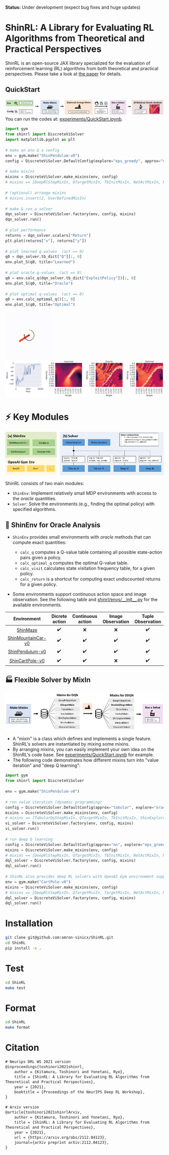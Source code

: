 **Status:** Under development (expect bug fixes and huge updates)

# ShinRL: A Library for Evaluating RL Algorithms from Theoretical and Practical Perspectives

ShinRL is an open-source JAX library specialized for the evaluation of reinforcement learning (RL) algorithms from both theoretical and practical perspectives.
Please take a look at [the paper](https://arxiv.org/abs/2112.04123) for details.

## QuickStart

![QuickStart](assets/quickstart.png)
You can run the codes at: [experiments/QuickStart.ipynb](experiments/QuickStart.ipynb).

```python
import gym
from shinrl import DiscreteViSolver
import matplotlib.pyplot as plt

# make an env & a config
env = gym.make("ShinPendulum-v0")
config = DiscreteViSolver.DefaultConfig(explore="eps_greedy", approx="nn", steps_per_epoch=10000)

# make mixins
mixins = DiscreteViSolver.make_mixins(env, config)
# mixins == [DeepRlStepMixIn, QTargetMixIn, TbInitMixIn, NetActMixIn, NetInitMixIn, ShinExploreMixIn, ShinEvalMixIn, DiscreteViSolver]

# (optional) arrange mixins
# mixins.insert(2, UserDefinedMixIn)

# make & run a solver
dqn_solver = DiscreteViSolver.factory(env, config, mixins)
dqn_solver.run()

# plot performance
returns = dqn_solver.scalars["Return"]
plt.plot(returns["x"], returns["y"])

# plot learned q-values  (act == 0)
q0 = dqn_solver.tb_dict["Q"][:, 0]
env.plot_S(q0, title="Learned")

# plot oracle q-values  (act == 0)
q0 = env.calc_q(dqn_solver.tb_dict["ExploitPolicy"])[:, 0]
env.plot_S(q0, title="Oracle")

# plot optimal q-values  (act == 0)
q0 = env.calc_optimal_q()[:, 0]
env.plot_S(q0, title="Optimal")
```

![Pendulum](assets/pendulum.gif)
![Example](assets/example.png)


# :zap: Key Modules

![overview](assets/overview.png)

ShinRL consists of two main modules: 
* `ShinEnv`: Implement relatively small MDP environments with access to the *oracle* quantities.
* `Solver`: Solve the environments (e.g., finding the optimal policy) with specified algorithms.


## :microscope: ShinEnv for Oracle Analysis

* `ShinEnv` provides small environments with *oracle* methods that can compute exact quantities: 
    * `calc_q` computes a Q-value table containing all possible state-action pairs given a policy.
    * `calc_optimal_q` computes the optimal Q-value table.
    * `calc_visit` calculates state visitation frequency table, for a given policy.
    * `calc_return` is a shortcut for computing exact undiscounted returns for a given policy.

* Some environments support continuous action space and image observation. See the following table and [shinrl/envs/\_\_init\_\_.py](shinrl/envs/__init__.py) for the available environments.

|                  Environment                  |   Dicrete action   | Continuous action  | Image Observation  | Tuple Observation  |
| :-------------------------------------------: | :----------------: | :----------------: | :----------------: | :----------------: |
|         [ShinMaze](shinrl/envs/Maze)          | :heavy_check_mark: |        :x:         |        :x:         | :heavy_check_mark: |
| [ShinMountainCar-v0](shinrl/envs/mountaincar) | :heavy_check_mark: | :heavy_check_mark: | :heavy_check_mark: | :heavy_check_mark: |
|    [ShinPendulum-v0](shinrl/envs/pendulum)    | :heavy_check_mark: | :heavy_check_mark: | :heavy_check_mark: | :heavy_check_mark: |
|    [ShinCartPole-v0](shinrl/envs/cartpole)    | :heavy_check_mark: | :heavy_check_mark: |        :x:         | :heavy_check_mark: |




## :factory: Flexible Solver by MixIn

![MixIn](assets/MixIn.png)

* A "mixin" is a class which defines and implements a single feature. ShinRL's solvers are instantiated by mixing some mixins.
* By arranging mixins, you can easily implement your own idea on the ShinRL's code base. See [experiments/QuickStart.ipynb](experiments/QuickStart.ipynb) for example.
* The following code demonstrates how different mixins turn into "value iteration" and "deep Q learning":

```python
import gym
from shinrl import DiscreteViSolver

env = gym.make("ShinPendulum-v0")

# run value iteration (dynamic programming)
config = DiscreteViSolver.DefaultConfig(approx="tabular", explore="oracle")
mixins = DiscreteViSolver.make_mixins(env, config)
# mixins == [TabularDpStepMixIn, QTargetMixIn, TbInitMixIn, ShinExploreMixIn, ShinEvalMixIn, DiscreteViSolver]
vi_solver = DiscreteViSolver.factory(env, config, mixins)
vi_solver.run()

# run deep Q learning 
config = DiscreteViSolver.DefaultConfig(approx="nn", explore="eps_greedy")
mixins = DiscreteViSolver.make_mixins(env, config)  
# mixins == [DeepRlStepMixIn, QTargetMixIn, TbInitMixIn, NetActMixIn, NetInitMixIn, ShinExploreMixIn, ShinEvalMixIn, DiscreteViSolver]
dql_solver = DiscreteViSolver.factory(env, config, mixins)
dql_solver.run()

# ShinRL also provides deep RL solvers with OpenAI Gym environment supports.
env = gym.make("CartPole-v0")
mixins = DiscreteViSolver.make_mixins(env, config)  
# mixins == [DeepRlStepMixIn, QTargetMixIn, TargetMixIn, NetActMixIn, NetInitMixIn, GymExploreMixIn, GymEvalMixIn, DiscreteViSolver]
dql_solver = DiscreteViSolver.factory(env, config, mixins)
dql_solver.run()
```

# Installation

```bash
git clone git@github.com:omron-sinicx/ShinRL.git
cd ShinRL
pip install -e .
```

# Test

```bash
cd ShinRL
make test
```

# Format

```bash
cd ShinRL
make format
```

# Citation

```
# Neurips DRL WS 2021 version
@inproceedings{toshinori2021shinrl,
    author = {Kitamura, Toshinori and Yonetani, Ryo},
    title = {ShinRL: A Library for Evaluating RL Algorithms from Theoretical and Practical Perspectives},
    year = {2021},
    booktitle = {Proceedings of the NeurIPS Deep RL Workshop},
}

# Arxiv version
@article{toshinori2021shinrlArxiv,
    author = {Kitamura, Toshinori and Yonetani, Ryo},
    title = {ShinRL: A Library for Evaluating RL Algorithms from Theoretical and Practical Perspectives},
    year = {2021},
    url = {https://arxiv.org/abs/2112.04123},
    journal={arXiv preprint arXiv:2112.04123},
}
```
